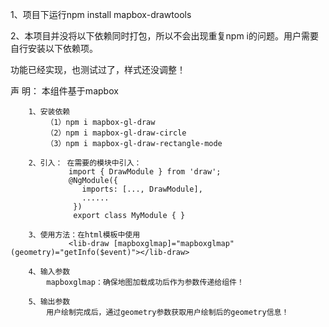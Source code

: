 1、项目下运行npm install mapbox-drawtools

2、本项目并没将以下依赖同时打包，所以不会出现重复npm i的问题。用户需要自行安装以下依赖项。


功能已经实现，也测试过了，样式还没调整！


声 明： 本组件基于mapbox

        1、安装依赖
            （1）npm i mapbox-gl-draw
            （2）npm i mapbox-gl-draw-circle
            （3）npm i mapbox-gl-draw-rectangle-mode

        2、引入： 在需要的模块中引入：
                 import { DrawModule } from 'draw';
                 @NgModule({
                    imports: [..., DrawModule],
                    ......
                  })
                  export class MyModule { }

        3、使用方法：在html模板中使用
                 <lib-draw [mapboxglmap]="mapboxglmap" (geometry)="getInfo($event)"></lib-draw>

        4、输入参数
            mapboxglmap：确保地图加载成功后作为参数传递给组件！

        5、输出参数
            用户绘制完成后，通过geometry参数获取用户绘制后的geometry信息！